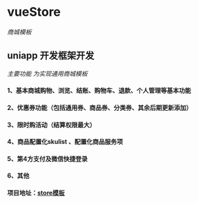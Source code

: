 # vueStore
 *商城模板*

## uniapp 开发框架开发
*主要功能 为实现通用商城模板*

#### 1、基本商城购物、浏览、结账、购物车、退款、个人管理等基本功能
#### 2、优惠券功能（包括通用券、商品券、分类券、其余后期更新添加）
#### 3、限时购活动（结算权限最大）
#### 4、商品配置化skulist 、配置化商品服务项
#### 5、第4方支付及微信快捷登录
#### 6、其他

#### 项目地址：[store模板][1]

  [1]: http://model.fjdmll.com/store/index.html